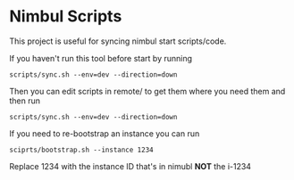# Nimbul Scripts

This project is useful for syncing nimbul start scripts/code.

If you haven't run this tool before start by running

```
scripts/sync.sh --env=dev --direction=down
```

Then you can edit scripts in remote/ to get them where you need them and then run

```
scripts/sync.sh --env=dev --direction=down
```

If you need to re-bootstrap an instance you can run

```
sciprts/bootstrap.sh --instance 1234
```

Replace 1234 with the instance ID that's in nimubl **NOT** the i-1234


